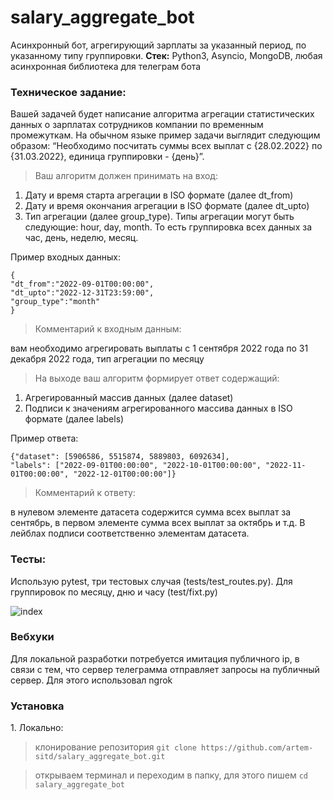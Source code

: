 # salary_aggregate_bot
Асинхронный бот, агрегирующий зарплаты за указанный период, 
по указанному типу группировки. <b>Стек:</b> Python3, Asyncio, MongoDB, 
любая асинхронная библиотека для телеграм бота

<h3>Техническое задание:</h3>
Вашей задачей будет написание алгоритма агрегации статистических 
данных о зарплатах сотрудников компании по временным промежуткам.
На обычном языке пример задачи выглядит следующим образом: 
“Необходимо посчитать суммы всех выплат с {28.02.2022} по {31.03.2022}, единица группировки - {день}”.

> Ваш алгоритм должен принимать на вход:
1.	Дату и время старта агрегации в ISO формате (далее dt_from)
2.	Дату и время окончания агрегации в ISO формате (далее dt_upto)
3.	Тип агрегации (далее group_type). Типы агрегации могут быть следующие: hour, day, month.
То есть группировка всех данных за час, день, неделю, месяц.

Пример входных данных:
```
{
"dt_from":"2022-09-01T00:00:00",
"dt_upto":"2022-12-31T23:59:00",
"group_type":"month"
}
```

> Комментарий к входным данным: 

вам необходимо агрегировать выплаты с 1 сентября 2022 года по 31 декабря 2022 года,
тип агрегации по месяцу

> На выходе ваш алгоритм формирует ответ содержащий:
1.	Агрегированный массив данных (далее dataset)
2.	Подписи к значениям агрегированного массива данных в ISO формате (далее labels)

Пример ответа:
``` 
{"dataset": [5906586, 5515874, 5889803, 6092634], 
"labels": ["2022-09-01T00:00:00", "2022-10-01T00:00:00", "2022-11-01T00:00:00", "2022-12-01T00:00:00"]}
```

> Комментарий к ответу:

в нулевом элементе датасета содержится сумма всех выплат за сентябрь, 
в первом элементе сумма всех выплат за октябрь и т.д. В лейблах подписи соответственно элементам датасета.

<h3>Тесты:</h3>
Использую  pytest, три тестовых случая (tests/test_routes.py). Для группировок по месяцу, дню и часу (test/fixt.py)

![index](https://github.com/artem-sitd/salary_aggregate_bot/assets/22573129/f549a598-fa6c-44bf-9557-1bc8b899e5b4)


<h3>Вебхуки</h3>
Для локальной разработки потребуется имитация публичного ip, в связи с тем, 
что сервер телеграмма отправляет запросы на публичный сервер. Для этого использовал ngrok

<h3> Установка </h3>
1. Локально:

> клонирование репозитория
`git clone https://github.com/artem-sitd/salary_aggregate_bot.git`

> открываем терминал и переходим в папку, для этого пишем
`cd salary_aggregate_bot`

> 
